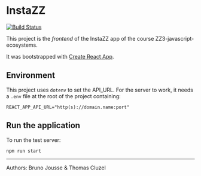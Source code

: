 # InstaZZ

[![Build Status](https://travis-ci.org/ThomasCluzel/instazz-front.svg?branch=master)](https://travis-ci.org/ThomasCluzel/instazz-front)

This project is the *frontend* of the InstaZZ app of the course ZZ3-javascript-ecosystems.

It was bootstrapped with [Create React App](https://github.com/facebook/create-react-app).

## Environment

This project uses `dotenv` to set the API_URL.
For the server to work, it needs a `.env` file at the root of the project
containing:
```
REACT_APP_API_URL="http(s)://domain.name:port"
```

## Run the application

To run the test server:
```sh
npm run start
```

--------------------------------------------------------------------------------
Authors: Bruno Jousse & Thomas Cluzel
